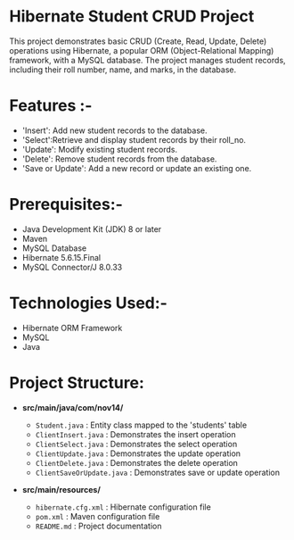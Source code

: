 # Hibernate Student CRUD Project


This project demonstrates basic CRUD (Create, Read, Update, Delete) operations using Hibernate, a popular ORM (Object-Relational Mapping) framework, with a MySQL database. The project manages student records, including their roll number, name, and marks, in the database.

# Features :-
- 'Insert': Add new student records to the database.
- 'Select':Retrieve and display student records by their roll_no.
- 'Update': Modify existing student records.
- 'Delete': Remove student records from the database.
- 'Save or Update': Add a new record or update an existing one.

# Prerequisites:-
- Java Development Kit (JDK) 8 or later
- Maven
- MySQL Database
- Hibernate 5.6.15.Final
- MySQL Connector/J 8.0.33

# Technologies Used:-
- Hibernate ORM Framework
 - MySQL
 -  Java

# Project Structure:

- **src/main/java/com/nov14/**
  - `Student.java`                : Entity class mapped to the 'students' table
  - `ClientInsert.java`           : Demonstrates the insert operation
  - `ClientSelect.java`           : Demonstrates the select operation
  - `ClientUpdate.java`           : Demonstrates the update operation
  - `ClientDelete.java`           : Demonstrates the delete operation
  - `ClientSaveOrUpdate.java`     : Demonstrates save or update operation

- **src/main/resources/**
  - `hibernate.cfg.xml`           : Hibernate configuration file
  - `pom.xml`                       : Maven configuration file
  - `README.md`                     : Project documentation


 
